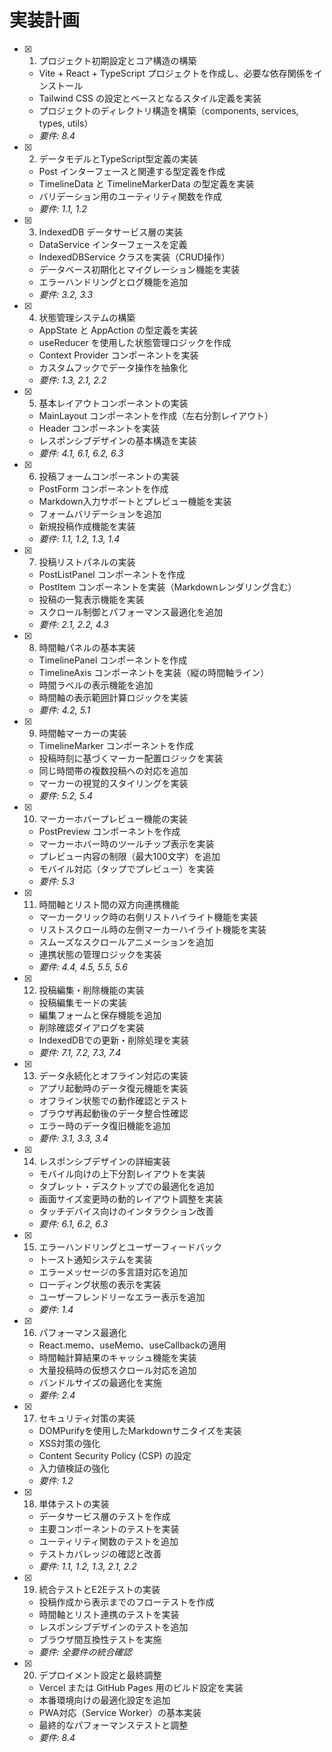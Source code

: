 # 実装計画

- [x] 1. プロジェクト初期設定とコア構造の構築
  - Vite + React + TypeScript プロジェクトを作成し、必要な依存関係をインストール
  - Tailwind CSS の設定とベースとなるスタイル定義を実装
  - プロジェクトのディレクトリ構造を構築（components, services, types, utils）
  - _要件: 8.4_

- [x] 2. データモデルとTypeScript型定義の実装
  - Post インターフェースと関連する型定義を作成
  - TimelineData と TimelineMarkerData の型定義を実装
  - バリデーション用のユーティリティ関数を作成
  - _要件: 1.1, 1.2_

- [x] 3. IndexedDB データサービス層の実装
  - DataService インターフェースを定義
  - IndexedDBService クラスを実装（CRUD操作）
  - データベース初期化とマイグレーション機能を実装
  - エラーハンドリングとログ機能を追加
  - _要件: 3.2, 3.3_

- [x] 4. 状態管理システムの構築
  - AppState と AppAction の型定義を実装
  - useReducer を使用した状態管理ロジックを作成
  - Context Provider コンポーネントを実装
  - カスタムフックでデータ操作を抽象化
  - _要件: 1.3, 2.1, 2.2_

- [x] 5. 基本レイアウトコンポーネントの実装
  - MainLayout コンポーネントを作成（左右分割レイアウト）
  - Header コンポーネントを実装
  - レスポンシブデザインの基本構造を実装
  - _要件: 4.1, 6.1, 6.2, 6.3_

- [x] 6. 投稿フォームコンポーネントの実装
  - PostForm コンポーネントを作成
  - Markdown入力サポートとプレビュー機能を実装
  - フォームバリデーションを追加
  - 新規投稿作成機能を実装
  - _要件: 1.1, 1.2, 1.3, 1.4_

- [x] 7. 投稿リストパネルの実装
  - PostListPanel コンポーネントを作成
  - PostItem コンポーネントを実装（Markdownレンダリング含む）
  - 投稿の一覧表示機能を実装
  - スクロール制御とパフォーマンス最適化を追加
  - _要件: 2.1, 2.2, 4.3_

- [x] 8. 時間軸パネルの基本実装
  - TimelinePanel コンポーネントを作成
  - TimelineAxis コンポーネントを実装（縦の時間軸ライン）
  - 時間ラベルの表示機能を追加
  - 時間軸の表示範囲計算ロジックを実装
  - _要件: 4.2, 5.1_

- [x] 9. 時間軸マーカーの実装
  - TimelineMarker コンポーネントを作成
  - 投稿時刻に基づくマーカー配置ロジックを実装
  - 同じ時間帯の複数投稿への対応を追加
  - マーカーの視覚的スタイリングを実装
  - _要件: 5.2, 5.4_

- [x] 10. マーカーホバープレビュー機能の実装
  - PostPreview コンポーネントを作成
  - マーカーホバー時のツールチップ表示を実装
  - プレビュー内容の制限（最大100文字）を追加
  - モバイル対応（タップでプレビュー）を実装
  - _要件: 5.3_

- [x] 11. 時間軸とリスト間の双方向連携機能
  - マーカークリック時の右側リストハイライト機能を実装
  - リストスクロール時の左側マーカーハイライト機能を実装
  - スムーズなスクロールアニメーションを追加
  - 連携状態の管理ロジックを実装
  - _要件: 4.4, 4.5, 5.5, 5.6_

- [x] 12. 投稿編集・削除機能の実装
  - 投稿編集モードの実装
  - 編集フォームと保存機能を追加
  - 削除確認ダイアログを実装
  - IndexedDBでの更新・削除処理を実装
  - _要件: 7.1, 7.2, 7.3, 7.4_

- [x] 13. データ永続化とオフライン対応の実装
  - アプリ起動時のデータ復元機能を実装
  - オフライン状態での動作確認とテスト
  - ブラウザ再起動後のデータ整合性確認
  - エラー時のデータ復旧機能を追加
  - _要件: 3.1, 3.3, 3.4_

- [x] 14. レスポンシブデザインの詳細実装
  - モバイル向けの上下分割レイアウトを実装
  - タブレット・デスクトップでの最適化を追加
  - 画面サイズ変更時の動的レイアウト調整を実装
  - タッチデバイス向けのインタラクション改善
  - _要件: 6.1, 6.2, 6.3_

- [x] 15. エラーハンドリングとユーザーフィードバック
  - トースト通知システムを実装
  - エラーメッセージの多言語対応を追加
  - ローディング状態の表示を実装
  - ユーザーフレンドリーなエラー表示を追加
  - _要件: 1.4_

- [x] 16. パフォーマンス最適化
  - React.memo、useMemo、useCallbackの適用
  - 時間軸計算結果のキャッシュ機能を実装
  - 大量投稿時の仮想スクロール対応を追加
  - バンドルサイズの最適化を実施
  - _要件: 2.4_

- [x] 17. セキュリティ対策の実装
  - DOMPurifyを使用したMarkdownサニタイズを実装
  - XSS対策の強化
  - Content Security Policy (CSP) の設定
  - 入力値検証の強化
  - _要件: 1.2_

- [x] 18. 単体テストの実装
  - データサービス層のテストを作成
  - 主要コンポーネントのテストを実装
  - ユーティリティ関数のテストを追加
  - テストカバレッジの確認と改善
  - _要件: 1.1, 1.2, 1.3, 2.1, 2.2_

- [x] 19. 統合テストとE2Eテストの実装
  - 投稿作成から表示までのフローテストを作成
  - 時間軸とリスト連携のテストを実装
  - レスポンシブデザインのテストを追加
  - ブラウザ間互換性テストを実施
  - _要件: 全要件の統合確認_

- [x] 20. デプロイメント設定と最終調整
  - Vercel または GitHub Pages 用のビルド設定を実装
  - 本番環境向けの最適化設定を追加
  - PWA対応（Service Worker）の基本実装
  - 最終的なパフォーマンステストと調整
  - _要件: 8.4_